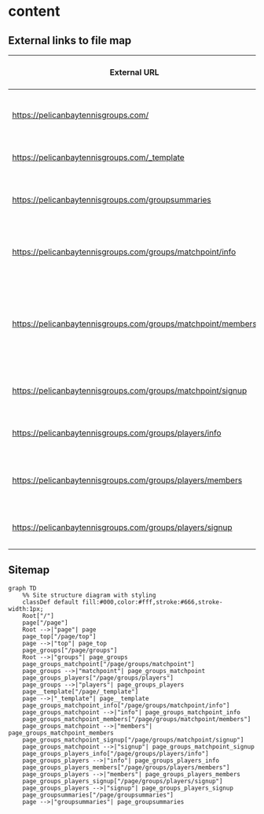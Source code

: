 # content

## External links to file map

| External URL | Repository File | Title and/or Description |
|-------------|-----------------|-------------|
| https://pelicanbaytennisgroups.com/ | [page/top.md](/page/top.md) | Tennis Groups at Pelican Bay (Landing page) |
| https://pelicanbaytennisgroups.com/_template | [page/_template.md](/page/_template.md) | example - Information on Groups |
| https://pelicanbaytennisgroups.com/groupsummaries | [page/groupsummaries.md](/page/groupsummaries.md) | Pelican Bay Tennis Groups - Information on Groups |
| https://pelicanbaytennisgroups.com/groups/matchpoint/info | [page/groups/matchpoint/info.md](/page/groups/matchpoint/info.md) | MatchPoint Group FAQs - MatchPoint FAQs |
| https://pelicanbaytennisgroups.com/groups/matchpoint/members | [page/groups/matchpoint/members.md](/page/groups/matchpoint/members.md) | MatchPoint Members Page - Current Month Pairings and Next Month Signup |
| https://pelicanbaytennisgroups.com/groups/matchpoint/signup | [page/groups/matchpoint/signup.md](/page/groups/matchpoint/signup.md) | Signup form for MatchPoint members |
| https://pelicanbaytennisgroups.com/groups/players/info | [page/groups/players/info.md](/page/groups/players/info.md) | The Players Group FAQs - Players FAQs |
| https://pelicanbaytennisgroups.com/groups/players/members | [page/groups/players/members.md](/page/groups/players/members.md) | The Players Members Page - Schedules and Signup |
| https://pelicanbaytennisgroups.com/groups/players/signup | [page/groups/players/signup.md](/page/groups/players/signup.md) | Signup form for Players members |

## Sitemap

```mermaid
graph TD
    %% Site structure diagram with styling
    classDef default fill:#000,color:#fff,stroke:#666,stroke-width:1px;
    Root["/"]
    page["/page"]
    Root -->|"page"| page
    page_top["/page/top"]
    page -->|"top"| page_top
    page_groups["/page/groups"]
    Root -->|"groups"| page_groups
    page_groups_matchpoint["/page/groups/matchpoint"]
    page_groups -->|"matchpoint"| page_groups_matchpoint
    page_groups_players["/page/groups/players"]
    page_groups -->|"players"| page_groups_players
    page__template["/page/_template"]
    page -->|"_template"| page__template
    page_groups_matchpoint_info["/page/groups/matchpoint/info"]
    page_groups_matchpoint -->|"info"| page_groups_matchpoint_info
    page_groups_matchpoint_members["/page/groups/matchpoint/members"]
    page_groups_matchpoint -->|"members"| page_groups_matchpoint_members
    page_groups_matchpoint_signup["/page/groups/matchpoint/signup"]
    page_groups_matchpoint -->|"signup"| page_groups_matchpoint_signup
    page_groups_players_info["/page/groups/players/info"]
    page_groups_players -->|"info"| page_groups_players_info
    page_groups_players_members["/page/groups/players/members"]
    page_groups_players -->|"members"| page_groups_players_members
    page_groups_players_signup["/page/groups/players/signup"]
    page_groups_players -->|"signup"| page_groups_players_signup
    page_groupsummaries["/page/groupsummaries"]
    page -->|"groupsummaries"| page_groupsummaries
```
